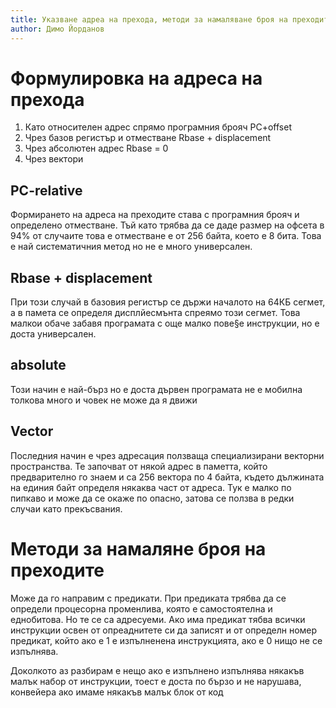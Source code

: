 ```yaml
---
title: Указване адреа на прехода, методи за намаляване броя на преходите
author: Димо Йорданов
---
```


# Формулировка на адреса на прехода
1. Като относителен адрес спрямо програмния брояч PC+offset
2. Чрез базов регистър и отместване Rbase + displacement
3. Чрез абсолютен адрес Rbase = 0
4. Чрез вектори

## PC-relative
Формирането на адреса на преходите става с програмния брояч и определено отместване. Тъй като трябва да се даде размер на офсета в 94% от случаите това е отместване е от 256 байта, което е 8 бита. Това е най систематичния метод но не е много универсален.

## Rbase + displacement
При този случай в базовия регистър се държи началото на 64КБ сегмет, а в памета се определя дисплйесмънта спреямо този сегмет. Това малкои обаче забавя програмата с още малко пове§е инструкции, но е доста универсален.
## absolute
Този начин е най-бърз но е доста дървен програмата не е мобилна толкова много и човек не може да я движи
## Vector
Последния начин е чрез адресация ползваща специализирани векторни пространства. Те започват от някой адрес в паметта, който предварително го знаем и са 256 вектора по 4 байта, където дължината на единия байт определя някаква част от адреса. Тук е малко по пипкаво и може да се окаже по опасно, затова се ползва в редки случаи като прекъсвания.

# Методи за намаляне броя на преходите
Може да го направим с предикати. При предиката трябва да се определи процесорна променлива, която е самостоятелна и еднобитова. Но те се са адресуеми. Ако има предикат тябва всички инструкции освен от опреаднитете си да записят и от определн номер предикат, който ако е 1 е изпълненена инструкцията, ако е 0 нищо не се изпълнява.

Доколкото аз разбирам е нещо ако е изпълнено изпълнява някакъв малък набор от инструкции, тоест е доста по бързо и не нарушава, конвейера ако имаме някакъв малък блок от код